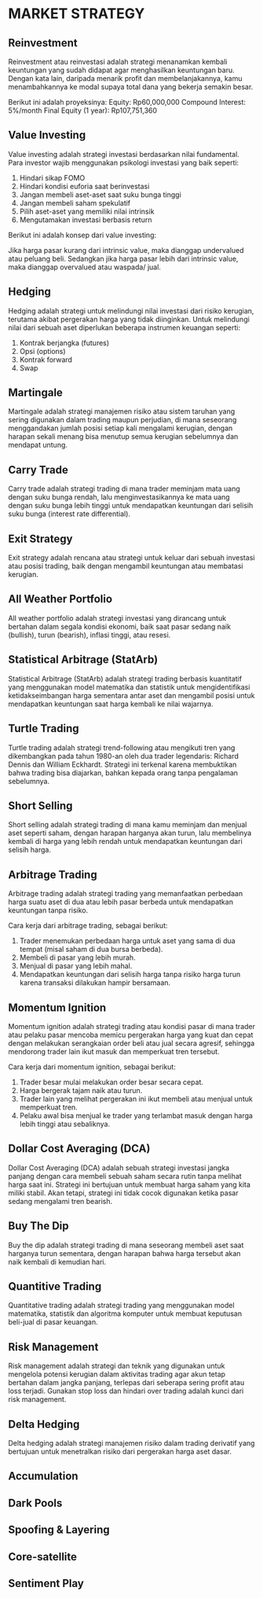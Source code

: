 # MARKET STRATEGY

## Reinvestment

Reinvestment atau reinvestasi adalah strategi menanamkan kembali keuntungan yang sudah didapat agar menghasilkan keuntungan baru. Dengan kata lain, daripada menarik profit dan membelanjakannya, kamu menambahkannya ke modal supaya total dana yang bekerja semakin besar.

Berikut ini adalah proyeksinya:
Equity: Rp60,000,000
Compound Interest: 5%/month
Final Equity (1 year): Rp107,751,360

## Value Investing

Value investing adalah strategi investasi berdasarkan nilai fundamental. Para investor wajib menggunakan psikologi investasi yang baik seperti:

1. Hindari sikap FOMO
2. Hindari kondisi euforia saat berinvestasi 
3. Jangan membeli aset-aset saat suku bunga tinggi
4. Jangan membeli saham spekulatif
5. Pilih aset-aset yang memiliki nilai intrinsik
6. Mengutamakan investasi berbasis return

Berikut ini adalah konsep dari value investing:

Jika harga pasar kurang dari intrinsic value, maka dianggap undervalued atau peluang beli. Sedangkan jika harga pasar lebih dari intrinsic value, maka dianggap overvalued atau waspada/ jual.

## Hedging

Hedging adalah strategi untuk melindungi nilai investasi dari risiko kerugian, terutama akibat pergerakan harga yang tidak diinginkan. Untuk melindungi nilai dari sebuah aset diperlukan beberapa instrumen keuangan seperti:

1. Kontrak berjangka (futures)
2. Opsi (options)
3. Kontrak forward
4. Swap

## Martingale

Martingale adalah strategi manajemen risiko atau sistem taruhan yang sering digunakan dalam trading maupun perjudian, di mana seseorang menggandakan jumlah posisi setiap kali mengalami kerugian, dengan harapan sekali menang bisa menutup semua kerugian sebelumnya dan mendapat untung.

## Carry Trade

Carry trade adalah strategi trading di mana trader meminjam mata uang dengan suku bunga rendah, lalu menginvestasikannya ke mata uang dengan suku bunga lebih tinggi untuk mendapatkan keuntungan dari selisih suku bunga (interest rate differential).

## Exit Strategy

Exit strategy adalah rencana atau strategi untuk keluar dari sebuah investasi atau posisi trading, baik dengan mengambil keuntungan atau membatasi kerugian.

## All Weather Portfolio

All weather portfolio adalah strategi investasi yang dirancang untuk bertahan dalam segala kondisi ekonomi, baik saat pasar sedang naik (bullish), turun (bearish), inflasi tinggi, atau resesi.

## Statistical Arbitrage (StatArb)

Statistical Arbitrage (StatArb) adalah strategi trading berbasis kuantitatif yang menggunakan model matematika dan statistik untuk mengidentifikasi ketidakseimbangan harga sementara antar aset dan mengambil posisi untuk mendapatkan keuntungan saat harga kembali ke nilai wajarnya.

## Turtle Trading

Turtle trading adalah strategi trend-following atau mengikuti tren yang dikembangkan pada tahun 1980-an oleh dua trader legendaris: Richard Dennis dan William Eckhardt. Strategi ini terkenal karena membuktikan bahwa trading bisa diajarkan, bahkan kepada orang tanpa pengalaman sebelumnya.

## Short Selling

Short selling adalah strategi trading di mana kamu meminjam dan menjual aset seperti saham, dengan harapan harganya akan turun, lalu membelinya kembali di harga yang lebih rendah untuk mendapatkan keuntungan dari selisih harga.

## Arbitrage Trading

Arbitrage trading adalah strategi trading yang memanfaatkan perbedaan harga suatu aset di dua atau lebih pasar berbeda untuk mendapatkan keuntungan tanpa risiko.

Cara kerja dari arbitrage trading, sebagai berikut:

1. Trader menemukan perbedaan harga untuk aset yang sama di dua tempat (misal saham di dua bursa berbeda).
2. Membeli di pasar yang lebih murah.
3. Menjual di pasar yang lebih mahal.
4. Mendapatkan keuntungan dari selisih harga tanpa risiko harga turun karena transaksi dilakukan hampir bersamaan.

## Momentum Ignition

Momentum ignition adalah strategi trading atau kondisi pasar di mana trader atau pelaku pasar mencoba memicu pergerakan harga yang kuat dan cepat dengan melakukan serangkaian order beli atau jual secara agresif, sehingga mendorong trader lain ikut masuk dan memperkuat tren tersebut.

Cara kerja dari momentum ignition, sebagai berikut:
1. Trader besar mulai melakukan order besar secara cepat.
2. Harga bergerak tajam naik atau turun.
3. Trader lain yang melihat pergerakan ini ikut membeli atau menjual untuk memperkuat tren.
4. Pelaku awal bisa menjual ke trader yang terlambat masuk dengan harga lebih tinggi atau sebaliknya.

## Dollar Cost Averaging (DCA)

Dollar Cost Averaging (DCA) adalah sebuah strategi investasi jangka panjang dengan cara membeli sebuah saham secara rutin tanpa melihat harga saat ini. Strategi ini bertujuan untuk membuat harga saham yang kita miliki stabil. Akan tetapi, strategi ini tidak cocok digunakan ketika pasar sedang mengalami tren bearish.

## Buy The Dip

Buy the dip adalah strategi trading di mana seseorang membeli aset saat harganya turun sementara, dengan harapan bahwa harga tersebut akan naik kembali di kemudian hari.

## Quantitive Trading

Quantitative trading adalah strategi trading yang menggunakan model matematika, statistik dan algoritma komputer untuk membuat keputusan beli-jual di pasar keuangan.

## Risk Management

Risk management adalah strategi dan teknik yang digunakan untuk mengelola potensi kerugian dalam aktivitas trading agar akun tetap bertahan dalam jangka panjang, terlepas dari seberapa sering profit atau loss terjadi. Gunakan stop loss dan hindari over trading adalah kunci dari risk management.

## Delta Hedging

Delta hedging adalah strategi manajemen risiko dalam trading derivatif yang bertujuan untuk menetralkan risiko dari pergerakan harga aset dasar.

## Accumulation

## Dark Pools

## Spoofing & Layering

## Core-satellite

## Sentiment Play